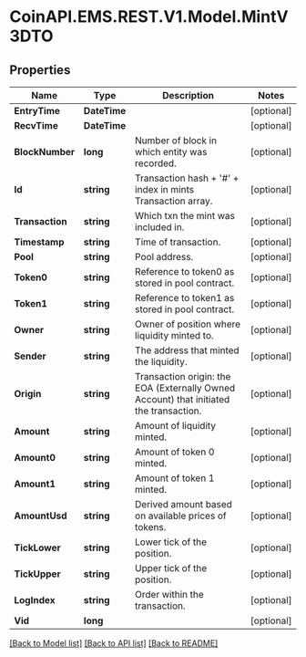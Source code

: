
# CoinAPI.EMS.REST.V1.Model.MintV3DTO

## Properties

Name | Type | Description | Notes
------------ | ------------- | ------------- | -------------
**EntryTime** | **DateTime** |  | [optional] 
**RecvTime** | **DateTime** |  | [optional] 
**BlockNumber** | **long** | Number of block in which entity was recorded. | [optional] 
**Id** | **string** | Transaction hash + &#39;#&#39; + index in mints Transaction array. | [optional] 
**Transaction** | **string** | Which txn the mint was included in. | [optional] 
**Timestamp** | **string** | Time of transaction. | [optional] 
**Pool** | **string** | Pool address. | [optional] 
**Token0** | **string** | Reference to token0 as stored in pool contract. | [optional] 
**Token1** | **string** | Reference to token1 as stored in pool contract. | [optional] 
**Owner** | **string** | Owner of position where liquidity minted to. | [optional] 
**Sender** | **string** | The address that minted the liquidity. | [optional] 
**Origin** | **string** | Transaction origin: the EOA (Externally Owned Account) that initiated the transaction. | [optional] 
**Amount** | **string** | Amount of liquidity minted. | [optional] 
**Amount0** | **string** | Amount of token 0 minted. | [optional] 
**Amount1** | **string** | Amount of token 1 minted. | [optional] 
**AmountUsd** | **string** | Derived amount based on available prices of tokens. | [optional] 
**TickLower** | **string** | Lower tick of the position. | [optional] 
**TickUpper** | **string** | Upper tick of the position. | [optional] 
**LogIndex** | **string** | Order within the transaction. | [optional] 
**Vid** | **long** |  | [optional] 

[[Back to Model list]](../README.md#documentation-for-models)
[[Back to API list]](../README.md#documentation-for-api-endpoints)
[[Back to README]](../README.md)


